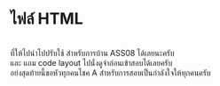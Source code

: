 <h1>ไฟล์ HTML </h1> <br>
ที่ให้ไปนำไปปรับใช้ สำหรับการบ้าน ASS08 ได้เลยนะครับ
<br>
และ แถม code layout ไปนั่งดูจำก่อนเข้าสอบได้เลยครับ
<br>
อย่งสุดท้ายนี้ขอหัวทุกคนโชค A สำหรับการสอบเป็นกำลังใจให้ทุกคนครับ
